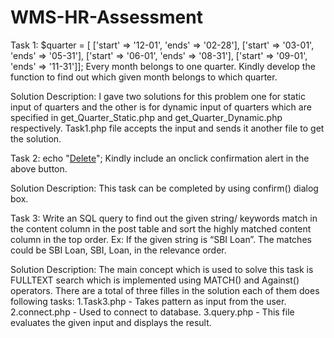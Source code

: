 # WMS-HR-Assessment
Task 1:
$quarter = [ ['start' => '12-01', 'ends' => '02-28'],
        ['start' => '03-01', 'ends' => '05-31'], 
        ['start' => '06-01', 'ends' => '08-31'], 
        ['start' => '09-01', 'ends' => '11-31']]; 
Every month belongs to one quarter. Kindly develop the function to find out which given month belongs to which quarter.

Solution Description:
I gave two solutions for this problem one for static input of quarters and the other is for dynamic input of quarters which are specified in get_Quarter_Static.php and get_Quarter_Dynamic.php respectively.
Task1.php file accepts the input and sends it another file to get the solution.

Task 2:
  echo "<a href='comment-delete?id=1' class='red-text'>Delete</a>";
  Kindly include an onclick confirmation alert in the above button.
  
 Solution Description:
 This task can be completed by using confirm() dialog box.
 
 Task 3:
 Write an SQL query to find out the given string/ keywords match in the content column in the
post table and sort the highly matched content column in the top order. Ex: If the given
string is “SBI Loan”. The matches could be SBI Loan, SBI, Loan, in the relevance order.

Solution Description:
The main concept which is used to solve this task is FULLTEXT search which is implemented using MATCH() and Against() operators.
There are a total of three filles in the solution each of them does following tasks:
1.Task3.php - Takes pattern as input from the user.
2.connect.php - Used to connect to database.
3.query.php - This file evaluates the given input and displays the result.
